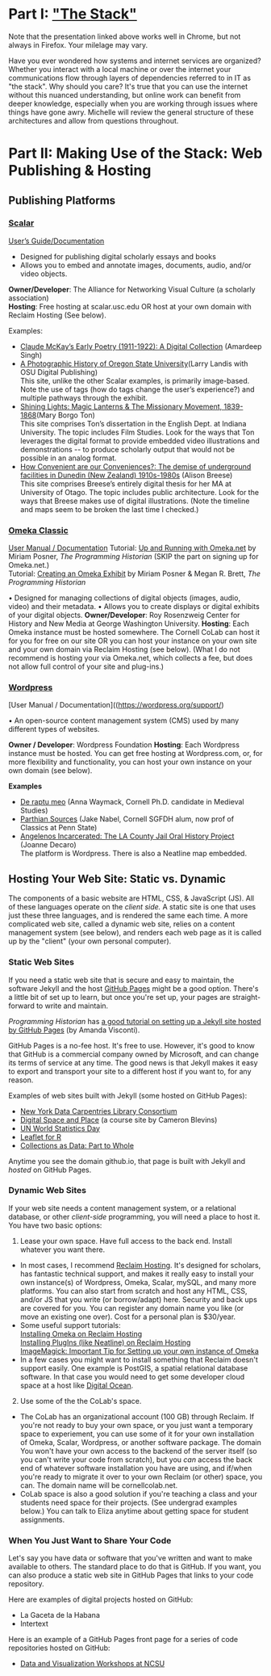 # Part I: ["The Stack"](https://prezi.com/view/KyLPNTtqaHORpCP6K2R6/)
Note that the presentation linked above  works well in Chrome, but not always in Firefox. Your milelage may vary.

Have you ever wondered how systems and internet services are organized?  Whether you interact with a local machine or over the internet your communications flow through layers of dependencies referred to in IT as "the stack".  Why should you care?  It's true that you can use the internet without this nuanced understanding, but online work can benefit from deeper knowledge, especially when you are working through issues where things have gone awry. Michelle will review the general structure of these architectures and allow from questions throughout.  
  
# Part II: Making Use of the Stack: Web  Publishing & Hosting  
  
## Publishing Platforms
  
### [Scalar](https://scalar.me/anvc/scalar/)
[User’s Guide/Documentation](https://scalar.usc.edu/works/guide2/index)  
* Designed for publishing digital scholarly essays and books  
* Allows you to embed and annotate images, documents, audio, and/or video objects.  

**Owner/Developer**: The Alliance for Networking Visual Culture (a scholarly association)  
**Hosting**: Free hosting at scalar.usc.edu OR host at your own domain with Reclaim Hosting (See below).  
  
Examples:  
* [Claude McKay’s Early Poetry (1911-1922): A Digital Collection](https://scalar.lehigh.edu/mckay/index) (Amardeep Singh)  
* [A Photographic History of Oregon State University](http://photohistory.oregonstate.edu/works/photo-history/index)(Larry Landis with OSU Digital Publishing)  
This site, unlike the other Scalar examples, is primarily image-based. Note the use of tags (how do tags change the user’s experience?) and multiple pathways through the exhibit.  
* [Shining Lights: Magic Lanterns & The Missionary Movement, 1839-1868](http://scalar.maryborgoton.com/shininglights/index)(Mary Borgo Ton)  
This site comprises Ton’s dissertation in the English Dept. at Indiana University. The topic includes Film Studies. Look for the ways that Ton leverages the digital format to provide embedded video illustrations and demonstrations -- to produce scholarly output that would not be possible in an analog format.  
* [How Convenient are our Conveniences?: The demise of underground facilities in Dunedin (New Zealand) 1910s-1980s](https://scalar.usc.edu/works/conveniences/index) (Alison Breese)  
This site comprises Breese’s entirely digital thesis for her MA at University of Otago. The topic includes public architecture. Look for the ways that Breese makes use of digital illustrations. (Note the timeline and maps seem to be broken the last time I checked.)  

### [Omeka Classic](https://omeka.org/classic/)  

[User Manual / Documentation](https://omeka.org/classic/docs/)
Tutorial: [Up and Running with Omeka.net](https://programminghistorian.org/en/lessons/up-and-running-with-omeka) by Miriam Posner, *The Programming Historian*  (SKIP the part on signing up for Omeka.net.)  
Tutorial: [Creating an Omeka Exhibit](https://programminghistorian.org/en/lessons/creating-an-omeka-exhibit) by Miriam Posner & Megan R. Brett, *The Programming Historian*   

•	Designed for managing collections of digital objects (images, audio, video) and their metadata.
•	Allows you to create displays or digital exhibits of your digital objects.
**Owner/Developer**: Roy Rosenzweig Center for History and New Media at George Washington University.
**Hosting**: Each Omeka instance must be hosted somewhere. The Cornell CoLab can host it for you for free on our site OR you can host your instance on your own site and your own domain via Reclaim Hosting (see below). (What I do not recommend is hosting your via Omeka.net, which collects a fee, but does not allow full control of your site and plug-ins.)

### [Wordpress](https://wordpress.org/)
[User Manual / Documentation]((https://wordpress.org/support/)  

•	An open-source content management system (CMS) used by many different types of websites.  

**Owner / Developer**: Wordpress Foundation
**Hosting**: Each Wordpress instance must be hosted. You can get free hosting at Wordpress.com, or, for more flexibility and functionality, you can host your own instance on your own domain (see below).  
  
**Examples**  
* [De raptu meo](http://chaumpaigne.org/) (Anna Waymack, Cornell Ph.D. candidate in Medieval Studies)
* [Parthian Sources](https://parthiansources.com/) (Jake Nabel, Cornell SGFDH alum, now prof of Classics at Penn State)  
* [Angelenos Incarcerated: The LA County Jail Oral History Project](https://angelenosincarcerated.org/) (Joanne Decaro)  
The platform is Wordpress. There is also a Neatline map embedded.  



## Hosting Your Web Site: Static vs. Dynamic  

The components of a basic website are HTML, CSS, & JavaScript (JS). All of these languages operate on the *client side.* A static site is one that uses just these three languages, and is rendered the same each time. A more complicated web site, called a dynamic web site, relies on a content management system (see below), and renders each web page as it is called up by the "client" (your own personal computer). 

### Static Web Sites 

If you need a static web site that is secure and easy to maintain, the software Jekyll and the host [GitHub Pages](https://pages.github.com/) might be a good option. There's a little bit of set up to learn, but once you're set up, your pages are straight-forward to write and maintain. 

*Programming Historian* has [a good tutorial on setting up a Jekyll site hosted by GitHub Pages](https://programminghistorian.org/en/lessons/building-static-sites-with-jekyll-github-pages) (by Amanda Visconti).  

GitHub Pages is a no-fee host. It's free to use. However, it's good to know that GitHub is a commercial company owned by Microsoft, and can change its terms of service at any time. The good news is that Jekyll makes it easy to export and transport your site to a different host if you want to, for any reason. 

Examples of web sites built with Jekyll (some hosted on GitHub Pages):  
* [New York Data Carpentries Library Consortium](https://nydclc.github.io/)  
* [Digital Space and Place](https://cblevins.github.io/sp18-space-place/) (a course site by Cameron Blevins)  
* [UN World Statistics Day](https://worldstatisticsday.org/)  
* [Leaflet for R](https://rstudio.github.io/leaflet/)  
* [Collections as Data: Part to Whole](https://collectionsasdata.github.io/part2whole/)  

Anytime you see the domain github.io, that page is built with Jekyll and *hosted* on GitHub Pages.

### Dynamic Web Sites  

If your web site needs a content management system, or a relational database, or other *client-side* programming, you will need a place to host it. You have two basic options:

1. Lease your own space. Have full access to the back end. Install whatever you want there.  
  * In most cases, I recommend [Reclaim Hosting](https://reclaimhosting.com/shared-hosting/). It's designed for scholars, has fantastic technical support, and makes it really easy to install your own instance(s) of Wordpress, Omeka, Scalar, mySQL, and many more platforms. You can also start from scratch and host any HTML, CSS, and/or JS that you write (or borrow/adapt) here. Security and back ups are covered for you. You can register any domain name you like (or move an existing one over). Cost for a personal plan is $30/year.  
  * Some useful support tutorials:  
  [Installing Omeka on Reclaim Hosting](https://community.reclaimhosting.com/t/installing-omeka-classic-on-reclaim-hosting/193)  
     [Installing PlugIns (like Neatline) on Reclaim Hosting](https://community.reclaimhosting.com/t/uploading-plugins-to-omeka/195)  
     [ImageMagick: Important Tip for Setting up your own instance of Omeka](https://community.reclaimhosting.com/t/imagemagick-in-omeka-classic/230)  
  * In a few cases you might want to install something that Reclaim doesn't support easily. One example is PostGIS, a spatial relational database software. In that case you would need to get some developer cloud space at a host like [Digital Ocean](https://www.digitalocean.com/).  
  
2. Use some of the the CoLab's space.  
  * The CoLab has an organizational account (100 GB) through Reclaim. If you're not ready to buy your own space, or you just want a temporary space to experiement, you can use some of it for your own installation of Omeka, Scalar, Wordpress, or another software package. The domain You won't have your own access to the backend of the server itself (so you can't write your code from scratch), but you *can* access the back end of whatever software installation you have are using, and if/when you're ready to migrate it over to your own Reclaim (or other) space, you can. The domain name will be cornellcolab.net. 
  * CoLab space is also a good solution if you're teaching a class and your students need space for their projects. (See undergrad examples below.) You can talk to Eliza anytime about getting space for student assignments.  
  
### When You Just Want to Share Your Code  

Let's say you have data or software that you've written and want to make available to others. The standard place to do that is GitHub. If you want, you can also produce a static web site in GitHub Pages that links to your code repository.  

Here are examples of digital projects hosted on GitHub:  
* La Gaceta de la Habana  
* Intertext  

Here is an example of a GitHub Pages front page for a series of code repositories hosted on GitHub:  
* [Data and Visualization Workshops at NCSU](https://ncsu-libraries.github.io/data-viz-workshops/)  
